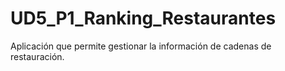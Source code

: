 # UD5_P1_Ranking_Restaurantes
Aplicación que permite gestionar la información de cadenas de restauración.  
